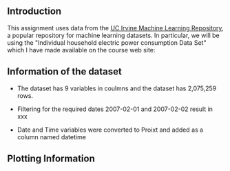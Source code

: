 ## Introduction

This assignment uses data from
the <a href="http://archive.ics.uci.edu/ml/">UC Irvine Machine
Learning Repository</a>, a popular repository for machine learning
datasets. In particular, we will be using the "Individual household
electric power consumption Data Set" which I have made available on
the course web site:

## Information of the dataset
* The dataset has 9 variables in coulmns  and the dataset has 2,075,259 rows.

* Filtering for the required dates 2007-02-01 and 2007-02-02 result in xxx

* Date and Time variables were converted to Proixt and added as a column named datetime

## Plotting Information

